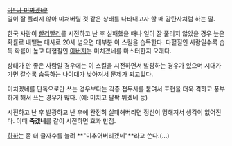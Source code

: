 <del>[아! 나 미찌겠네!](%EA%BD%88%EC%B0%8C%EC%AD%88.md)</del>  
일이 잘 풀리지 않아 미쳐버릴 것 같은 상태를 나타내고자 할 때 감탄사처럼 하는 말.

한국 사람이 [빨리빨리](%EB%B9%A8%EB%A6%AC%EB%B9%A8%EB%A6%AC.md)를 시전하고 난 후 실패했을 때나 일이
잘 풀리지 않았을 경우 높은 확률로 내뱉는 대사로 20세 넘으면 대부분 이 스킬을 습득한다. 다혈질인 사람일수록 습득 확률이 높고 다혈질인
[아버지](%EC%95%84%EB%B2%84%EC%A7%80.md)는 미치겠네를 마스터한지 오래다.

상태가 안 좋은 사람일 경우에는 이 스킬을 시전하면서 발광하는 경우가 있으며 시대가 가면 갈수록 습득하는 나이대가 낮아져서 문제가 되고있다.

미치겠네를 단독으로만 쓰는 경우보다는 각종 접두사를 붙여서 표현을 더욱 격하고 풍부하게 해서 쓰는 경우가 많다. (예: 미치고 팔짝 뛰겠네
등)

시전하고 난 후 발광하고 난 후에 완전히 실패해버리면 정신이 멍해져서 생각이 없어진다. 이때 **죽겠네**를 같이 시전하면 효과 만점.

[하하](%ED%95%98%ED%95%98.md)는 좀 더 글자수를 늘려 **"미추어버리겠네"**라고 쓴다.(...)

